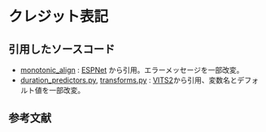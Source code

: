 # クレジット表記

## 引用したソースコード
- [monotonic_align](../module/model_components/monotonic_align/) : [ESPNet](https://github.com/espnet/espnet) から引用。エラーメッセージを一部改変。
- [duration_predictors.py](../module/model_components/duration_predictors.py/), [transforms.py](../module/model_components/transforms.py) : [VITS2](https://github.com/daniilrobnikov/vits2/)から引用、変数名とデフォルト値を一部改変。

## 参考文献